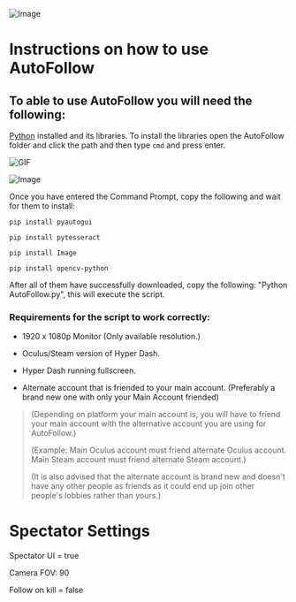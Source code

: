 ![Image](https://imgur.com/zRomQ6G.png)

# Instructions on how to use AutoFollow
## To able to use AutoFollow you will need the following:
[Python](https://www.python.org/downloads/) installed and its libraries.
To install the libraries open the AutoFollow folder and click the path and then type `cmd` and press enter.

![GIF](https://imgur.com/5hvgUGV.gif)

![Image](https://imgur.com/AxEZS9U.png)

Once you have entered the Command Prompt, copy the following and wait for them to install:

`pip install pyautogui`

`pip install pytesseract`

`pip install Image `

`pip install opencv-python`


After all of them have successfully downloaded, copy the following:
"Python AutoFollow.py", this will execute the script.

### Requirements for the script to work correctly:

- 1920 x 1080p Monitor (Only available resolution.)

- Oculus/Steam version of Hyper Dash.

- Hyper Dash running fullscreen.

- Alternate account that is friended to your main account. (Preferably a brand new one with only your Main Account friended)
> (Depending on platform your main account is, you will have to friend your main account with the alternative account you are using for AutoFollow.)
>
> (Example: Main Oculus account must friend alternate Oculus account. Main Steam account must friend alternate Steam account.)
> 
> (It is also advised that the alternate account is brand new and doesn't have any other people as friends as it could end up join other people's lobbies rather than yours.)


# Spectator Settings

Spectator UI = true

Camera FOV: 90

Follow on kill = false

